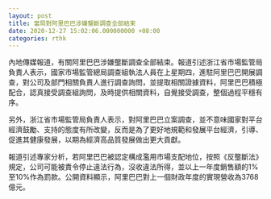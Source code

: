 ```yaml
---
layout: post
title: 當局對阿里巴巴涉嫌壟斷調查全部結束
date: 2020-12-27 15:02:06.000000000 +08:00
categories: rthk
---
```


內地傳媒報道，有關阿里巴巴涉嫌壟斷調查全部結束。報道引述浙江省市場監管局負責人表示，國家市場監管總局調查組執法人員在上星期四，進駐阿里巴巴開展調查，對公司及部門相關負責人進行調查詢問，並提取相關證據資料，阿里巴巴積極配合，認真接受調查組詢問，及時提供相關資料，自覺接受調查，整個過程平穩有序。

另外，浙江省市場監管局負責人表示，對阿里巴巴立案調查，並不意味國家對平台經濟鼓勵、支持的態度有所改變，反而是為了更好地規範和發展平台經濟，引導、促進其健康發展，以期為經濟高品質發展做出更大貢獻。

報道引述專家分析，若阿里巴巴被認定構成濫用市場支配地位，按照《反壟斷法》規定，公司可能被責令停止違法行為，沒收違法所得，並以上一年度銷售額的1%至10%作為罰款。公開資料顯示，阿里巴巴對上一個財政年度的實現營收為3768億元。

